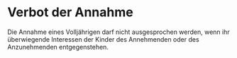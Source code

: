 # Verbot der Annahme

Die Annahme eines Volljährigen darf nicht ausgesprochen werden, wenn ihr überwiegende Interessen der Kinder des Annehmenden oder des Anzunehmenden entgegenstehen.